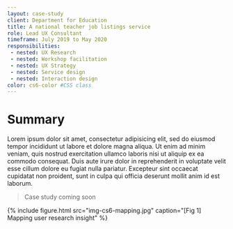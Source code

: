 ```yaml
---
layout: case-study
client: Department for Education
title: A national teacher job listings service
role: Lead UX Consultant
timeframe: July 2019 to May 2020
responsibilities:
 - nested: UX Research
 - nested: Workshop facilitation
 - nested: UX Strategy
 - nested: Service design
 - nested: Interaction design
color: cs6-color #CSS class
---
```


# Summary

Lorem ipsum dolor sit amet, consectetur adipisicing elit, sed do eiusmod tempor incididunt ut labore et dolore magna aliqua. Ut enim ad minim veniam, quis nostrud exercitation ullamco laboris nisi ut aliquip ex ea commodo consequat. Duis aute irure dolor in reprehenderit in voluptate velit esse cillum dolore eu fugiat nulla pariatur. Excepteur sint occaecat cupidatat non proident, sunt in culpa qui officia deserunt mollit anim id est laborum.

> Case study coming soon

{%
    include figure.html
    src="img-cs6-mapping.jpg"
    caption="[Fig 1] Mapping user research insight"
%}
